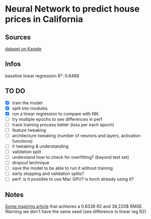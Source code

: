 # Neural Network to predict house prices in California

## Sources
[dataset on Kaggle](https://www.kaggle.com/datasets/camnugent/california-housing-prices/data)

## Infos
baseline linear regression R²: 0.6488

## TO DO 

- [x] train the model
- [x] split into modules
- [x] run a linear regression to compare with NN
- [ ] try multiple epochs to see differences in perf
- [ ] track training process better (loss per each epoch)
- [ ] feature tweaking
- [ ] architecture tweaking (number of neurons and layers, activation functions)
- [ ] lr tweaking & understanding
- [ ] validation split 
- [ ] understand how to check for overfitting? (beyond test set)
- [ ] dropout technique
- [ ] save the model to be able to run it without training
- [ ] early stopping and validation splits?
- [ ] perf: is it possible to use Mac GPU? is torch already using it?

## Notes
[Some inspiring article](https://medium.com/@tejus05/california-housing-price-prediction-an-end-to-end-machine-learning-project-example-6d1a56c6c248) that achieves a 0.8338 R2 and 38,220$ RMSE. Warning we don't have the same seed (see difference in linear reg R2)
